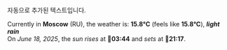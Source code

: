 
자동으로 추가된 텍스트입니다.

<!--START_SECTION:weather:moscow-->
Currently in **Moscow** (RU), the weather is: **15.8°C** (feels like **15.8°C**), ***light rain***<br/>
On *June 18, 2025*, the *sun rises* at 🌅**03:44** and *sets* at 🌇**21:17**.
<!--END_SECTION:weather-->
